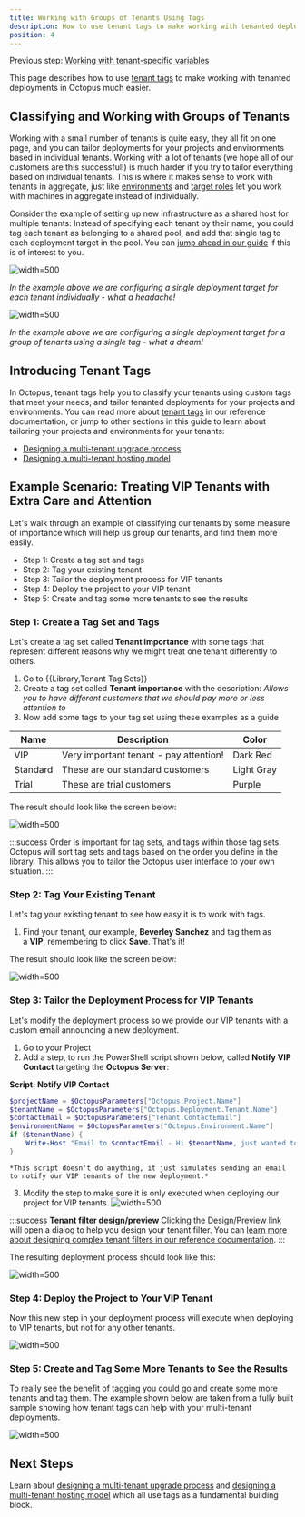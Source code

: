 ```yaml
---
title: Working with Groups of Tenants Using Tags
description: How to use tenant tags to make working with tenanted deployments in Octopus.
position: 4
---
```


Previous step: [Working with tenant-specific variables](/docs/deployment-patterns/multi-tenant-deployments/multi-tenant-deployment-guide/working-with-tenant-specific-variables.md)

This page describes how to use [tenant tags](/docs/deployment-patterns/multi-tenant-deployments/tenant-tags.md) to make working with tenanted deployments in Octopus much easier.

## Classifying and Working with Groups of Tenants

Working with a small number of tenants is quite easy, they all fit on one page, and you can tailor deployments for your projects and environments based in individual tenants. Working with a lot of tenants (we hope all of our customers are this successful!) is much harder if you try to tailor everything based on individual tenants. This is where it makes sense to work with tenants in aggregate, just like [environments](/docs/infrastructure/environments/index.md) and [target roles](/docs/infrastructure/target-roles/index.md) let you work with machines in aggregate instead of individually.

Consider the example of setting up new infrastructure as a shared host for multiple tenants: Instead of specifying each tenant by their name, you could tag each tenant as belonging to a shared pool, and add that single tag to each deployment target in the pool. You can [jump ahead in our guide](/docs/deployment-patterns/multi-tenant-deployments/multi-tenant-deployment-guide/designing-a-multi-tenant-hosting-model.md) if this is of interest to you.

![](/docs/images/5669428/5865648.png "width=500")

*In the example above we are configuring a single deployment target for each tenant individually - what a headache!*

![](/docs/images/5669428/5865647.png "width=500")

*In the example above we are configuring a single deployment target for a group of tenants using a single tag - what a dream!*

## Introducing Tenant Tags

In Octopus, tenant tags help you to classify your tenants using custom tags that meet your needs, and tailor tenanted deployments for your projects and environments. You can read more about [tenant tags](/docs/deployment-patterns/multi-tenant-deployments/tenant-tags.md) in our reference documentation, or jump to other sections in this guide to learn about tailoring your projects and environments for your tenants:

- [Designing a multi-tenant upgrade process](/docs/deployment-patterns/multi-tenant-deployments/multi-tenant-deployment-guide/designing-a-multi-tenant-upgrade-process.md)
- [Designing a multi-tenant hosting model](/docs/deployment-patterns/multi-tenant-deployments/multi-tenant-deployment-guide/designing-a-multi-tenant-hosting-model.md)

## Example Scenario: Treating VIP Tenants with Extra Care and Attention

Let's walk through an example of classifying our tenants by some measure of importance which will help us group our tenants, and find them more easily.

- Step 1: Create a tag set and tags
- Step 2: Tag your existing tenant
- Step 3: Tailor the deployment process for VIP tenants
- Step 4: Deploy the project to your VIP tenant
- Step 5: Create and tag some more tenants to see the results

### Step 1: Create a Tag Set and Tags

Let's create a tag set called **Tenant importance** with some tags that represent different reasons why we might treat one tenant differently to others.

1. Go to {{Library,Tenant Tag Sets}}
2. Create a tag set called **Tenant importance** with the description:
   *Allows you to have different customers that we should pay more or less attention to*
3. Now add some tags to your tag set using these examples as a guide

| Name     | Description                            | Color      |
| -------- | -------------------------------------- | ---------- |
| VIP      | Very important tenant - pay attention! | Dark Red   |
| Standard | These are our standard customers       | Light Gray |
| Trial    | These are trial customers              | Purple     |

The result should look like the screen below:

![](tenant-importance.png "width=500")

:::success
Order is important for tag sets, and tags within those tag sets. Octopus will sort tag sets and tags based on the order you define in the library. This allows you to tailor the Octopus user interface to your own situation.
:::

### Step 2: Tag Your Existing Tenant

Let's tag your existing tenant to see how easy it is to work with tags.

1. Find your tenant, our example, **Beverley Sanchez** and tag them as a **VIP**, remembering to click **Save**. That's it!

The result should look like the screen below:

![](/docs/images/5669428/5865653.png "width=500")

### Step 3: Tailor the Deployment Process for VIP Tenants

Let's modify the deployment process so we provide our VIP tenants with a custom email announcing a new deployment.

1. Go to your Project
2. Add a step, to run the PowerShell script shown below, called **Notify VIP Contact** targeting the **Octopus Server**:

**Script: Notify VIP Contact**

```powershell
$projectName = $OctopusParameters["Octopus.Project.Name"]
$tenantName = $OctopusParameters["Octopus.Deployment.Tenant.Name"]
$contactEmail = $OctopusParameters["Tenant.ContactEmail"]
$environmentName = $OctopusParameters["Octopus.Environment.Name"]
if ($tenantName) {
    Write-Host "Email to $contactEmail - Hi $tenantName, just wanted to let you know we've upgraded $projectName in your $environmentName environment."
}
```
    *This script doesn't do anything, it just simulates sending an email to notify our VIP tenants of the new deployment.*
3. Modify the step to make sure it is only executed when deploying our project for VIP tenants.
    ![](/docs/images/5669428/5865655.png "width=500")

:::success
**Tenant filter design/preview**
Clicking the Design/Preview link will open a dialog to help you design your tenant filter. You can [learn more about designing complex tenant filters in our reference documentation](/docs/deployment-patterns/multi-tenant-deployments/tenant-tags.md).
:::

The resulting deployment process should look like this:

![](/docs/images/5669428/5865656.png "width=500")

### Step 4: Deploy the Project to Your VIP Tenant

Now this new step in your deployment process will execute when deploying to VIP tenants, but not for any other tenants.

![](/docs/images/5669428/5865657.png "width=500")

### Step 5: Create and Tag Some More Tenants to See the Results

To really see the benefit of tagging you could go and create some more tenants and tag them. The example shown below are taken from a fully built sample showing how tenant tags can help with your multi-tenant deployments.

![](/docs/images/5669428/5865698.png "width=500")

## Next Steps

Learn about [designing a multi-tenant upgrade process](/docs/deployment-patterns/multi-tenant-deployments/multi-tenant-deployment-guide/designing-a-multi-tenant-upgrade-process.md) and [designing a multi-tenant hosting model](/docs/deployment-patterns/multi-tenant-deployments/multi-tenant-deployment-guide/designing-a-multi-tenant-hosting-model.md) which all use tags as a fundamental building block.
